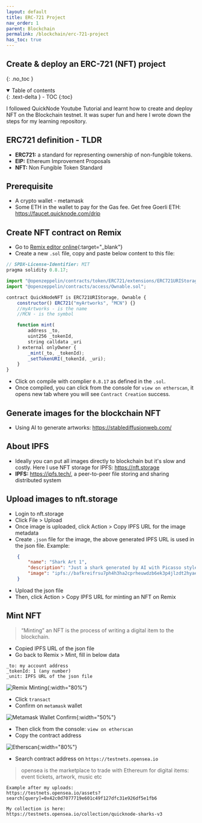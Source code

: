 ```yaml
---
layout: default    
title: ERC-721 Project
nav_order: 1
parent: Blockchain
permalink: /blockchain/erc-721-project
has_toc: true
---
```


## Create & deploy an ERC-721 (NFT) project 
{: .no_toc } 

<details open markdown="block">
  <summary>
    Table of contents
  </summary>
  {: .text-delta }
- TOC
{:toc}
</details>

I followed QuickNode Youtube Tutorial and learnt how to create and deploy NFT on the Blockchain testnet. It was super fun and here I wrote down the steps for my learning repository. 

## ERC721 definition - TLDR 

* **ERC721:** a standard for representing ownership of non-fungible tokens. 
* **EIP:** Ethereum Improvement Proposals 
* **NFT:** Non Fungible Token Standard 

## Prerequisite 

* A crypto wallet - metamask
* Some ETH in the wallet to pay for the Gas fee. Get free Goerli ETH: https://faucet.quicknode.com/drip

## Create NFT contract on Remix

* Go to [Remix editor online](https://remix.ethereum.org/#optimize=false&runs=200&evmVersion=null&version=soljson-v0.8.7+commit.e28d00a7.js){:target="_blank"}
* Create a new `.sol` file, copy and paste below content to this file: 

```js
// SPDX-License-Identifier: MIT
pragma solidity 0.8.17;

import "@openzeppelin/contracts/token/ERC721/extensions/ERC721URIStorage.sol";
import "@openzeppelin/contracts/access/Ownable.sol";

contract QuickNodeNFT is ERC721URIStorage, Ownable {
    constructor() ERC721("myArtworks", "MCN") {}
    //myArtworks - is the name 
    //MCN - is the symbol

    function mint(
        address _to,
        uint256 _tokenId,
        string calldata _uri
    ) external onlyOwner {
        _mint(_to, _tokenId);
        _setTokenURI(_tokenId, _uri);
    }
}
```

* Click on compile with complier `0.8.17` as defined in the `.sol`. 
* Once compiled, you can click from the console for `view on etherscan`, it opens new tab where you will see `Contract Creation` success. 

## Generate images for the blockchain NFT

* Using AI to generate artworks: https://stablediffusionweb.com/

## About IPFS 

* Ideally you can put all images directly to blockchain but it's slow and costly. Here I use NFT storage for IPFS: https://nft.storage
* **IPFS:** https://ipfs.tech/, a peer-to-peer file storing and sharing distributed system

## Upload images to nft.storage 
* Login to nft.storage
* Click File > Upload 
* Once image is uploaded, click Action > Copy IPFS URL for the image metadata
* Create `.json` file for the image, the above generated IPFS URL is used in the json file. Example: 

```json
    {
        "name": "Shark Art 1", 
        "description": "Just a shark generated by AI with Picasso style", 
        "image": "ipfs://bafkreifrsu7ph4h3ha2cprheuwdzb6ek3p4jlzdt2hyaewseynhn7m5rwa"
    }
```

* Upload the json file
* Then, click Action > Copy IPFS URL for minting an NFT on Remix

## Mint NFT 

> “Minting” an NFT is the process of writing a digital item to the blockchain. 

* Copied IPFS URL of the json file
* Go back to Remix > Mint, fill in below data

```
_to: my account address 
_tokenId: 1 (any number)
_unit: IPFS URL of the json file 
```

![Remix Minting](../assets/images/blockchain/NFT/remix-mint.png){:width="80%"}

* Click `transact`
* Confirm on `metamask` wallet 

![Metamask Wallet Confirm](../assets/images/blockchain/NFT/metamask.png){:width="50%"}

* Then click from the console: `view on etherscan` 
* Copy the contract address 

![Etherscan](../assets/images/blockchain/NFT/etherscan.png){:width="80%"}

* Search contract address on `https://testnets.opensea.io` 
> opensea is the marketplace to trade with Ethereum for digital items: event tickets, artwork, music etc

```
Example after my uploads: 
https://testnets.opensea.io/assets?search[query]=0x42c0d7077719e601c49f127dfc31e926df5e1fb6

My collection is here:
https://testnets.opensea.io/collection/quicknode-sharks-v3
```

